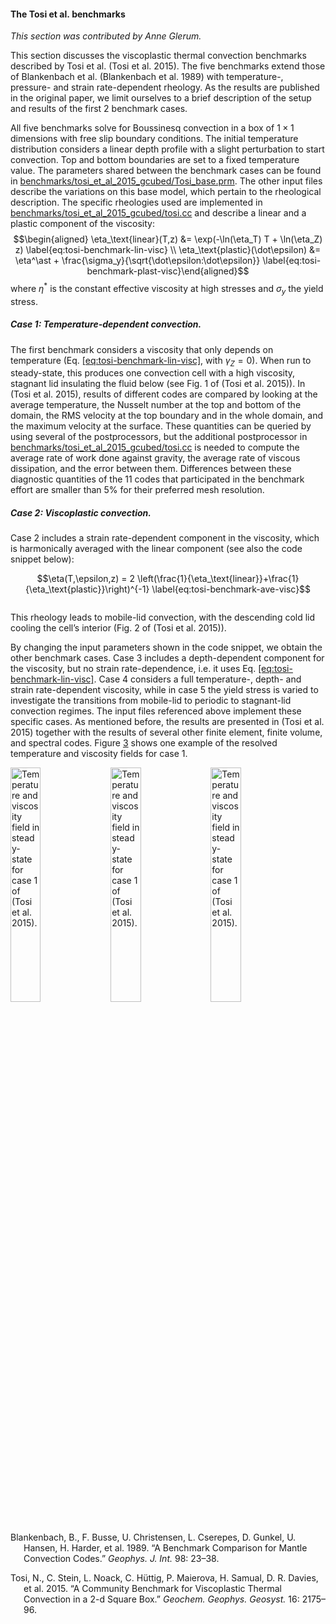 #### The Tosi et al.&nbsp;benchmarks

*This section was contributed by Anne Glerum.*

This section discusses the viscoplastic thermal convection benchmarks
described by Tosi et al.&nbsp;(Tosi et al. 2015). The five benchmarks extend
those of Blankenbach et al.&nbsp;(Blankenbach et al. 1989) with temperature-,
pressure- and strain rate-dependent rheology. As the results are published in
the original paper, we limit ourselves to a brief description of the setup and
results of the first 2 benchmark cases.

All five benchmarks solve for Boussinesq convection in a box of $1 \times 1$
dimensions with free slip boundary conditions. The initial temperature
distribution considers a linear depth profile with a slight perturbation to
start convection. Top and bottom boundaries are set to a fixed temperature
value. The parameters shared between the benchmark cases can be found in
[benchmarks/tosi_et_al_2015_gcubed/Tosi_base.prm]. The other input files
describe the variations on this base model, which pertain to the rheological
description. The specific rheologies used are implemented in
[benchmarks/tosi_et_al_2015_gcubed/tosi.cc] and describe a linear and a
plastic component of the viscosity: $$\begin{aligned}
  \eta_\text{linear}(T,z) &= \exp(-\ln(\eta_T) T + \ln(\eta_Z) z)
  \label{eq:tosi-benchmark-lin-visc} \\
  \eta_\text{plastic}(\dot\epsilon) &= \eta^\ast + \frac{\sigma_y}{\sqrt{\dot\epsilon:\dot\epsilon}}
  \label{eq:tosi-benchmark-plast-visc}\end{aligned}$$ where $\eta^\ast$ is the
constant effective viscosity at high stresses and $\sigma_y$ the yield stress.

##### Case 1: Temperature-dependent convection.

The first benchmark considers a viscosity that only depends on temperature
(Eq. [\[eq:tosi-benchmark-lin-visc\]][1], with $\gamma_Z=0$). When run to
steady-state, this produces one convection cell with a high viscosity,
stagnant lid insulating the fluid below (see Fig. 1 of (Tosi et al. 2015)). In
(Tosi et al. 2015), results of different codes are compared by looking at the
average temperature, the Nusselt number at the top and bottom of the domain,
the RMS velocity at the top boundary and in the whole domain, and the maximum
velocity at the surface. These quantities can be queried by using several of
the postprocessors, but the additional postprocessor in
[benchmarks/tosi_et_al_2015_gcubed/tosi.cc] is needed to compute the average
rate of work done against gravity, the average rate of viscous dissipation,
and the error between them. Differences between these diagnostic quantities of
the 11 codes that participated in the benchmark effort are smaller than 5% for
their preferred mesh resolution.

##### Case 2: Viscoplastic convection.

Case 2 includes a strain rate-dependent component in the viscosity, which is
harmonically averaged with the linear component (see also the code snippet
below):

$$\eta(T,\epsilon,z) = 2 \left(\frac{1}{\eta_\text{linear}}+\frac{1}{\eta_\text{plastic}}\right)^{-1}
  \label{eq:tosi-benchmark-ave-visc}$$

``` prmfile
```

This rheology leads to mobile-lid convection, with the descending cold lid
cooling the cell&rsquo;s interior (Fig. 2 of (Tosi et al. 2015)).

By changing the input parameters shown in the code snippet, we obtain the
other benchmark cases. Case 3 includes a depth-dependent component for the
viscosity, but no strain rate-dependence, i.e. it uses Eq.
[\[eq:tosi-benchmark-lin-visc\]][1]. Case 4 considers a full temperature-,
depth- and strain rate-dependent viscosity, while in case 5 the yield stress
is varied to investigate the transitions from mobile-lid to periodic to
stagnant-lid convection regimes. The input files referenced above implement
these specific cases. As mentioned before, the results are presented in (Tosi
et al. 2015) together with the results of several other finite element, finite
volume, and spectral codes. Figure&nbsp;[3] shows one example of the
resolved temperature and viscosity fields for case 1.

<div class="center">

<img src="cookbooks/benchmarks/tosi_et_al_2015_gcubed/doc/Case1_6_T.png" title="fig:" id="fig:tosi-benchmark-results" style="width:31.0%" alt="Temperature and viscosity field in steady-state for case 1 of (Tosi et al. 2015)." />
<img src="cookbooks/benchmarks/tosi_et_al_2015_gcubed/doc/Case1_6_visc.png" title="fig:" id="fig:tosi-benchmark-results" style="width:31.0%" alt="Temperature and viscosity field in steady-state for case 1 of (Tosi et al. 2015)." />
<img src="cookbooks/benchmarks/tosi_et_al_2015_gcubed/doc/Case1_6_vel.png" title="fig:" id="fig:tosi-benchmark-results" style="width:31.0%" alt="Temperature and viscosity field in steady-state for case 1 of (Tosi et al. 2015)." />

</div>

<div id="refs" class="references csl-bib-body hanging-indent">

<div id="ref-BBC89" class="csl-entry">

Blankenbach, B., F. Busse, U. Christensen, L. Cserepes, D. Gunkel, U. Hansen,
H. Harder, et al. 1989. &ldquo;A Benchmark Comparison for Mantle Convection
Codes.&rdquo; *Geophys. J. Int.* 98: 23&ndash;38.

</div>

<div id="ref-T15" class="csl-entry">

Tosi, N., C. Stein, L. Noack, C. H&uuml;ttig, P. Maierova, H. Samual, D. R.
Davies, et al. 2015. &ldquo;A Community Benchmark for Viscoplastic Thermal
Convection in a 2-d Square Box.&rdquo; *Geochem.&nbsp;Geophys.&nbsp;Geosyst.*
16: 2175&ndash;96.

</div>

</div>

  [benchmarks/tosi_et_al_2015_gcubed/Tosi_base.prm]: benchmarks/tosi_et_al_2015_gcubed/Tosi_base.prm
  [benchmarks/tosi_et_al_2015_gcubed/tosi.cc]: benchmarks/tosi_et_al_2015_gcubed/tosi.cc
  [1]: #eq:tosi-benchmark-lin-visc
  [3]: #fig:tosi-benchmark-results

